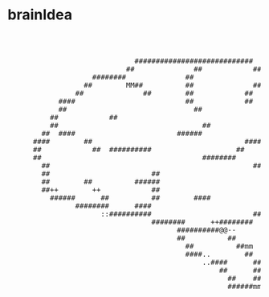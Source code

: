 # brainIdea

<pre>
                                                                                
                                                                                
                                                                                
                              ############################                      
                            ##              ##            ####                  
                    ########              ##                ######mm            
                  ##        MM##          ##              ####    ####          
                ##              ##        ##            ##  ##      ##@@        
            ####                          ##            ##    ##      ##        
            ##                              ##                  ##    ##        
          ##            ##                                      ##    ####      
          ##                                  ##                        ##      
        ##  ####                        ######                            ##    
      ####        ##                                    ####            @@      
      ##            ##  ##########                    ##                ##      
      ##                                      ########                    @@    
        ##                                                ##    ##..####  ##    
        ##                        ##                        ##          ####    
        ##        ##          ######                                    ##      
        ##++        ++            ##                        ##          ##      
          ######      ##          ##        ####                      ####      
                ########      ####                          ############        
                      ::##########                        ##          ##        
                                  ########      ++########          ####        
                                        ##########@@--            ####          
                                        ##          ##        ####              
                                          ##          ##mm  ##                  
                                          ####..        ##                      
                                              ..####      ##                    
                                                  ##      ##                    
                                                    ##    ##                    
                                                    ######mm                    
                                                                                
                                                                                                           
  </pre>
